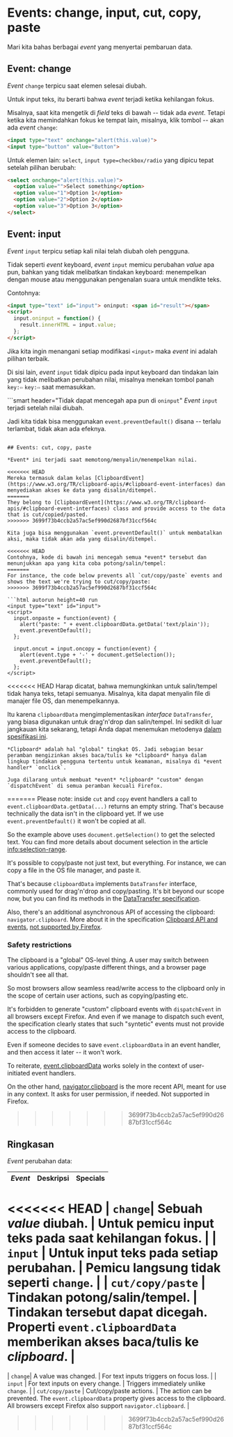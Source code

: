 # Events: change, input, cut, copy, paste

Mari kita bahas berbagai *event* yang menyertai pembaruan data.

## Event: change

*Event* `change` terpicu saat elemen selesai diubah.

Untuk input teks, itu berarti bahwa *event* terjadi ketika kehilangan fokus.

Misalnya, saat kita mengetik di *field* teks di bawah -- tidak ada *event*. Tetapi ketika kita memindahkan fokus ke tempat lain, misalnya, klik tombol -- akan ada *event* `change`:

```html autorun height=40 run
<input type="text" onchange="alert(this.value)">
<input type="button" value="Button">
```

Untuk elemen lain: `select`, `input type=checkbox/radio` yang dipicu tepat setelah pilihan berubah:

```html autorun height=40 run
<select onchange="alert(this.value)">
  <option value="">Select something</option>
  <option value="1">Option 1</option>
  <option value="2">Option 2</option>
  <option value="3">Option 3</option>
</select>
```


## Event: input

*Event* `input` terpicu setiap kali nilai telah diubah oleh pengguna.

Tidak seperti *event* keyboard, *event* `input` memicu perubahan *value* apa pun, bahkan yang tidak melibatkan tindakan keyboard: menempelkan dengan mouse atau menggunakan pengenalan suara untuk mendikte teks.

Contohnya:

```html autorun height=40 run
<input type="text" id="input"> oninput: <span id="result"></span>
<script>
  input.oninput = function() {
    result.innerHTML = input.value;
  };
</script>
```

Jika kita ingin menangani setiap modifikasi `<input>` maka *event* ini adalah pilihan terbaik.

Di sisi lain, *event* `input` tidak dipicu pada input keyboard dan tindakan lain yang tidak melibatkan perubahan nilai, misalnya menekan tombol panah `key:⇦` `key:⇨` saat memasukkan.

```smart header="Tidak dapat mencegah apa pun di `oninput`"
*Event* `input` terjadi setelah nilai diubah.

Jadi kita tidak bisa menggunakan `event.preventDefault()` disana -- terlalu terlambat, tidak akan ada efeknya.
```

## Events: cut, copy, paste

*Event* ini terjadi saat memotong/menyalin/menempelkan nilai.

<<<<<<< HEAD
Mereka termasuk dalam kelas [ClipboardEvent](https://www.w3.org/TR/clipboard-apis/#clipboard-event-interfaces) dan menyediakan akses ke data yang disalin/ditempel.
=======
They belong to [ClipboardEvent](https://www.w3.org/TR/clipboard-apis/#clipboard-event-interfaces) class and provide access to the data that is cut/copied/pasted.
>>>>>>> 3699f73b4ccb2a57ac5ef990d2687bf31ccf564c

Kita juga bisa menggunakan `event.preventDefault()` untuk membatalkan aksi, maka tidak akan ada yang disalin/ditempel.

<<<<<<< HEAD
Contohnya, kode di bawah ini mencegah semua *event* tersebut dan menunjukkan apa yang kita coba potong/salin/tempel:
=======
For instance, the code below prevents all `cut/copy/paste` events and shows the text we're trying to cut/copy/paste:
>>>>>>> 3699f73b4ccb2a57ac5ef990d2687bf31ccf564c

```html autorun height=40 run
<input type="text" id="input">
<script>
  input.onpaste = function(event) {
    alert("paste: " + event.clipboardData.getData('text/plain'));
    event.preventDefault();
  };

  input.oncut = input.oncopy = function(event) {
    alert(event.type + '-' + document.getSelection());
    event.preventDefault();
  };
</script>
```

<<<<<<< HEAD
Harap dicatat, bahwa memungkinkan untuk salin/tempel tidak hanya teks, tetapi semuanya. Misalnya, kita dapat menyalin file di manajer file OS, dan menempelkannya.

Itu karena `clipboardData` mengimplementasikan *interface* `DataTransfer`, yang biasa digunakan untuk drag'n'drop dan salin/tempel. Ini sedikit di luar jangkauan kita sekarang, tetapi Anda dapat menemukan metodenya [dalam spesifikasi ini](https://html.spec.whatwg.org/multipage/dnd.html#the-datatransfer-interface).

```warn header="ClipboardAPI: batasan keamanan pengguna"
*Clipboard* adalah hal "global" tingkat OS. Jadi sebagian besar peramban mengizinkan akses baca/tulis ke *clipboard* hanya dalam lingkup tindakan pengguna tertentu untuk keamanan, misalnya di *event handler* `onclick`.

Juga dilarang untuk membuat *event* *clipboard* "custom" dengan `dispatchEvent` di semua peramban kecuali Firefox.
```
=======
Please note: inside `cut` and `copy` event handlers a call to  `event.clipboardData.getData(...)` returns an empty string. That's because technically the data isn't in the clipboard yet. If we use `event.preventDefault()` it won't be copied at all.

So the example above uses `document.getSelection()` to get the selected text. You can find more details about document selection in the article <info:selection-range>.

It's possible to copy/paste not just text, but everything. For instance, we can copy a file in the OS file manager, and paste it.

That's because `clipboardData` implements `DataTransfer` interface, commonly used for drag'n'drop and copy/pasting. It's bit beyond our scope now, but you can find its methods in the [DataTransfer specification](https://html.spec.whatwg.org/multipage/dnd.html#the-datatransfer-interface).

Also, there's an additional asynchronous API of accessing the clipboard: `navigator.clipboard`. More about it in the specification [Clipboard API and events](https://www.w3.org/TR/clipboard-apis/), [not supported by Firefox](https://caniuse.com/async-clipboard).

### Safety restrictions

The clipboard is a "global" OS-level thing. A user may switch between various applications, copy/paste different things, and a browser page shouldn't see all that.

So most browsers allow seamless read/write access to the clipboard only in the scope of certain user actions, such as copying/pasting etc.

It's forbidden to generate "custom" clipboard events with `dispatchEvent` in all browsers except Firefox. And even if we manage to dispatch such event, the specification clearly states that such "syntetic" events must not provide access to the clipboard.

Even if someone decides to save `event.clipboardData` in an event handler, and then access it later -- it won't work.

To reiterate, [event.clipboardData](https://www.w3.org/TR/clipboard-apis/#clipboardevent-clipboarddata) works solely in the context of user-initiated event handlers.

On the other hand, [navigator.clipboard](https://www.w3.org/TR/clipboard-apis/#h-navigator-clipboard) is the more recent API, meant for use in any context. It asks for user permission, if needed. Not supported in Firefox.
>>>>>>> 3699f73b4ccb2a57ac5ef990d2687bf31ccf564c

## Ringkasan

*Event* perubahan data:

| *Event* | Deskripsi | Specials |
|---------|----------|-------------|
<<<<<<< HEAD
| `change`| Sebuah *value* diubah. | Untuk pemicu input teks pada saat kehilangan fokus. |
| `input` | Untuk input teks pada setiap perubahan. | Pemicu langsung tidak seperti `change`. |
| `cut/copy/paste` | Tindakan potong/salin/tempel. | Tindakan tersebut dapat dicegah. Properti `event.clipboardData` memberikan akses baca/tulis ke *clipboard*. |
=======
| `change`| A value was changed. | For text inputs triggers on focus loss. |
| `input` | For text inputs on every change. | Triggers immediately unlike `change`. |
| `cut/copy/paste` | Cut/copy/paste actions. | The action can be prevented. The `event.clipboardData` property gives access to the clipboard. All browsers except Firefox also support `navigator.clipboard`. |
>>>>>>> 3699f73b4ccb2a57ac5ef990d2687bf31ccf564c
